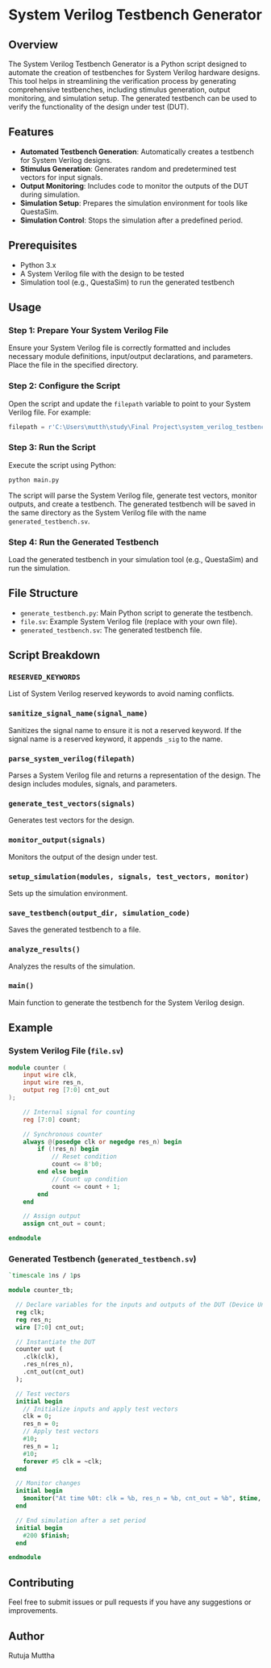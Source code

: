 # System Verilog Testbench Generator

## Overview

The System Verilog Testbench Generator is a Python script designed to automate the creation of testbenches for System Verilog hardware designs. This tool helps in streamlining the verification process by generating comprehensive testbenches, including stimulus generation, output monitoring, and simulation setup. The generated testbench can be used to verify the functionality of the design under test (DUT).

## Features

- **Automated Testbench Generation**: Automatically creates a testbench for System Verilog designs.
- **Stimulus Generation**: Generates random and predetermined test vectors for input signals.
- **Output Monitoring**: Includes code to monitor the outputs of the DUT during simulation.
- **Simulation Setup**: Prepares the simulation environment for tools like QuestaSim.
- **Simulation Control**: Stops the simulation after a predefined period.

## Prerequisites

- Python 3.x
- A System Verilog file with the design to be tested
- Simulation tool (e.g., QuestaSim) to run the generated testbench

## Usage

### Step 1: Prepare Your System Verilog File

Ensure your System Verilog file is correctly formatted and includes necessary module definitions, input/output declarations, and parameters. Place the file in the specified directory.

### Step 2: Configure the Script

Open the script and update the `filepath` variable to point to your System Verilog file. For example:

```python
filepath = r'C:\Users\mutth\study\Final Project\system_verilog_testbench_generator\file.sv'
```

### Step 3: Run the Script

Execute the script using Python:

```bash
python main.py
```

The script will parse the System Verilog file, generate test vectors, monitor outputs, and create a testbench. The generated testbench will be saved in the same directory as the System Verilog file with the name `generated_testbench.sv`.

### Step 4: Run the Generated Testbench

Load the generated testbench in your simulation tool (e.g., QuestaSim) and run the simulation.

## File Structure

- `generate_testbench.py`: Main Python script to generate the testbench.
- `file.sv`: Example System Verilog file (replace with your own file).
- `generated_testbench.sv`: The generated testbench file.

## Script Breakdown

### `RESERVED_KEYWORDS`

List of System Verilog reserved keywords to avoid naming conflicts.

### `sanitize_signal_name(signal_name)`

Sanitizes the signal name to ensure it is not a reserved keyword. If the signal name is a reserved keyword, it appends `_sig` to the name.

### `parse_system_verilog(filepath)`

Parses a System Verilog file and returns a representation of the design. The design includes modules, signals, and parameters.

### `generate_test_vectors(signals)`

Generates test vectors for the design.

### `monitor_output(signals)`

Monitors the output of the design under test.

### `setup_simulation(modules, signals, test_vectors, monitor)`

Sets up the simulation environment.

### `save_testbench(output_dir, simulation_code)`

Saves the generated testbench to a file.

### `analyze_results()`

Analyzes the results of the simulation.

### `main()`

Main function to generate the testbench for the System Verilog design.

## Example

### System Verilog File (`file.sv`)

```verilog
module counter (
    input wire clk,
    input wire res_n,
    output reg [7:0] cnt_out
);

    // Internal signal for counting
    reg [7:0] count;

    // Synchronous counter
    always @(posedge clk or negedge res_n) begin
        if (!res_n) begin
            // Reset condition
            count <= 8'b0;
        end else begin
            // Count up condition
            count <= count + 1;
        end
    end

    // Assign output
    assign cnt_out = count;

endmodule
```

### Generated Testbench (`generated_testbench.sv`)

```systemverilog
`timescale 1ns / 1ps

module counter_tb;

  // Declare variables for the inputs and outputs of the DUT (Device Under Test)
  reg clk;
  reg res_n;
  wire [7:0] cnt_out;

  // Instantiate the DUT
  counter uut (
    .clk(clk),
    .res_n(res_n),
    .cnt_out(cnt_out)
  );

  // Test vectors
  initial begin
    // Initialize inputs and apply test vectors
    clk = 0;
    res_n = 0;
    // Apply test vectors
    #10;
    res_n = 1;
    #10;
    forever #5 clk = ~clk;
  end

  // Monitor changes
  initial begin
    $monitor("At time %0t: clk = %b, res_n = %b, cnt_out = %b", $time, clk, res_n, cnt_out);
  end

  // End simulation after a set period
  initial begin
    #200 $finish;
  end

endmodule
```

## Contributing

Feel free to submit issues or pull requests if you have any suggestions or improvements.

## Author
Rutuja Muttha
